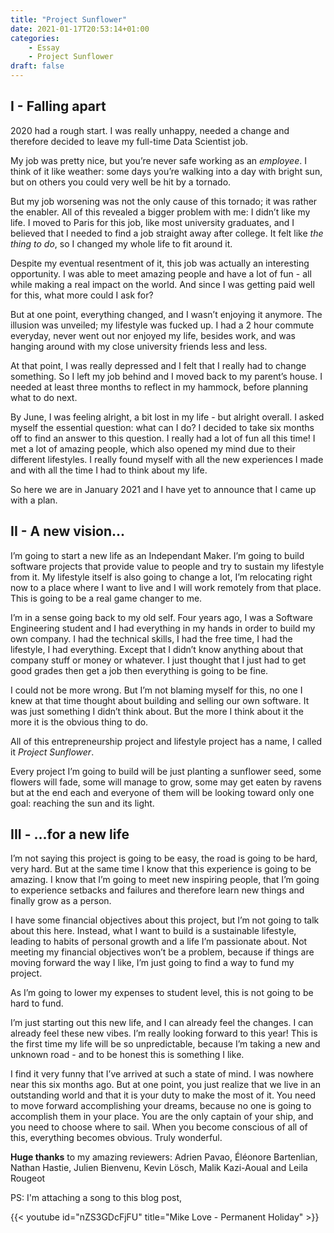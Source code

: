 ```yaml
---
title: "Project Sunflower"
date: 2021-01-17T20:53:14+01:00
categories:
    - Essay
    - Project Sunflower
draft: false
---
```


## I - Falling apart
2020 had a rough start. I was really unhappy, needed a change and therefore decided to leave my full-time Data Scientist job.
 
My job was pretty nice, but you’re never safe working as an *employee*. I think of it like weather: some days you’re walking into a day with bright sun, but on others you could very well be hit by a tornado.

But my job worsening was not the only cause of this tornado; it was rather the enabler. All of this revealed a bigger problem with me: I didn’t like my life. I moved to Paris for this job, like most university graduates, and I believed that I needed to find a job straight away after college. It felt like *the thing to do*, so I changed my whole life to fit around it.

Despite my eventual resentment of it, this job was actually an interesting opportunity. I was able to meet amazing people and have a lot of fun - all while making a real impact on the world. And since I was getting paid well for this, what more could I ask for?

But at one point, everything changed, and I wasn’t enjoying it anymore. The illusion was unveiled; my lifestyle was fucked up. I had a 2 hour commute everyday, never went out nor enjoyed my life, besides work, and was hanging around with my close university friends less and less.

At that point, I was really depressed and I felt that I really had to change something. So I left my job behind and I moved back to my parent’s house. I needed at least three months to reflect  in my hammock, before planning what to do next. 

By June, I was feeling alright, a bit lost in my life - but alright overall. I asked myself the essential question: what can I do? I decided to take six months off to find an answer to this question. I really had a lot of fun all this time! I met a lot of amazing people, which also opened my mind due to their different lifestyles. I really found myself with all the new experiences I made and with all the time I had to think about my life.

So here we are in January 2021 and I have yet to announce that I came up with a plan.


## II - A new vision...

I’m going to start a new life as an Independant Maker. I’m going to build software projects that provide value to people and try to sustain my lifestyle from it. My lifestyle itself is also going to change a lot, I’m relocating right now to a place where I want to live and I will work remotely from that place. This is going to be a real game changer to me.

I’m in a sense going back to my old self. Four years ago, I was a Software Engineering student and I had everything in my hands in order to build my own company. I had the technical skills, I had the free time, I had the lifestyle, I had everything. Except that I didn’t know anything about that company stuff or money or whatever. I just thought that I just had to get good grades then get a job then everything is going to be fine.

I could not be more wrong. But I’m not blaming myself for this, no one I knew at that time thought about building and selling our own software. It was just something I didn’t think about. But the more I think about it the more it is the obvious thing to do.

All of this entrepreneurship project and lifestyle project has a name, I called it *Project Sunflower*. 

Every project I’m going to build will be just planting a sunflower seed, some flowers will fade, some will manage to grow, some may get eaten by ravens but at the end each and everyone of them will be looking toward only one goal: reaching the sun and its light.

## III - ...for a new life

I’m not saying this project is going to be easy, the road is going to be hard, very hard. But at the same time I know that this experience is going to be amazing. I know that I’m going to meet new inspiring people, that I’m going to experience setbacks and failures and therefore learn new things and finally grow as a person.

I have some financial objectives about this project, but I’m not going to talk about this here. Instead, what I want to build is a sustainable lifestyle, leading to habits of personal growth and a life I’m passionate about. 
Not meeting my financial objectives won’t be a problem, because if things are moving forward the way I like, I’m just going to find a way to fund my project.

As I’m going to lower my expenses to student level, this is not going to be hard to fund.

I’m just starting out this new life, and I can already feel the changes. I can already feel these new vibes. I’m really looking forward to this year! This is the first time my life will be so unpredictable, because I’m taking a new and unknown road - and to be honest this is something I like.

I find it very funny that I’ve arrived at such a state of mind. I was nowhere near this six months ago. But at one point, you just realize that we live in an outstanding world and that it is your duty to make the most of it. You need to move forward accomplishing your dreams, because no one is going to accomplish them in your place. You are the only captain of your ship, and you need to choose where to sail. When you become conscious of all of this, everything becomes obvious. Truly wonderful.

**Huge thanks** to my amazing reviewers: Adrien Pavao, Éléonore Bartenlian, Nathan Hastie, Julien Bienvenu, Kevin Lösch, Malik Kazi-Aoual and Leila Rougeot



PS: I'm attaching a song to this blog post,

{{< youtube id="nZS3GDcFjFU" title="Mike Love - Permanent Holiday" >}}










